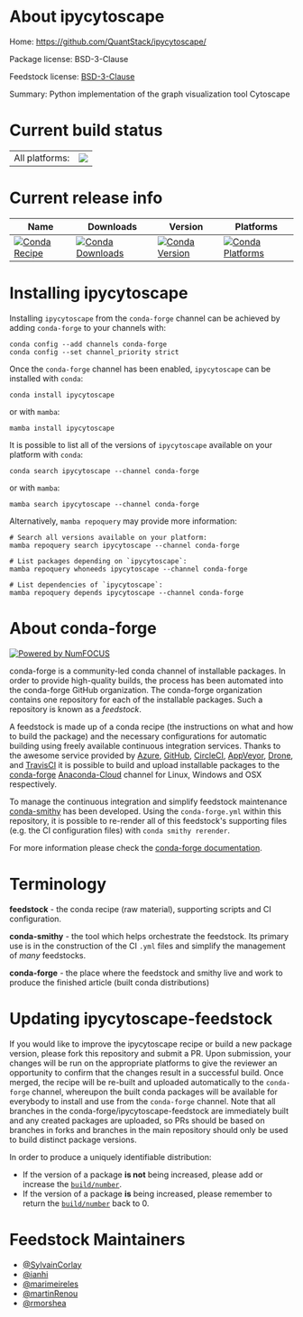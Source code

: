 About ipycytoscape
==================

Home: https://github.com/QuantStack/ipycytoscape/

Package license: BSD-3-Clause

Feedstock license: [BSD-3-Clause](https://github.com/conda-forge/ipycytoscape-feedstock/blob/main/LICENSE.txt)

Summary: Python implementation of the graph visualization tool Cytoscape

Current build status
====================


<table><tr><td>All platforms:</td>
    <td>
      <a href="https://dev.azure.com/conda-forge/feedstock-builds/_build/latest?definitionId=9243&branchName=main">
        <img src="https://dev.azure.com/conda-forge/feedstock-builds/_apis/build/status/ipycytoscape-feedstock?branchName=main">
      </a>
    </td>
  </tr>
</table>

Current release info
====================

| Name | Downloads | Version | Platforms |
| --- | --- | --- | --- |
| [![Conda Recipe](https://img.shields.io/badge/recipe-ipycytoscape-green.svg)](https://anaconda.org/conda-forge/ipycytoscape) | [![Conda Downloads](https://img.shields.io/conda/dn/conda-forge/ipycytoscape.svg)](https://anaconda.org/conda-forge/ipycytoscape) | [![Conda Version](https://img.shields.io/conda/vn/conda-forge/ipycytoscape.svg)](https://anaconda.org/conda-forge/ipycytoscape) | [![Conda Platforms](https://img.shields.io/conda/pn/conda-forge/ipycytoscape.svg)](https://anaconda.org/conda-forge/ipycytoscape) |

Installing ipycytoscape
=======================

Installing `ipycytoscape` from the `conda-forge` channel can be achieved by adding `conda-forge` to your channels with:

```
conda config --add channels conda-forge
conda config --set channel_priority strict
```

Once the `conda-forge` channel has been enabled, `ipycytoscape` can be installed with `conda`:

```
conda install ipycytoscape
```

or with `mamba`:

```
mamba install ipycytoscape
```

It is possible to list all of the versions of `ipycytoscape` available on your platform with `conda`:

```
conda search ipycytoscape --channel conda-forge
```

or with `mamba`:

```
mamba search ipycytoscape --channel conda-forge
```

Alternatively, `mamba repoquery` may provide more information:

```
# Search all versions available on your platform:
mamba repoquery search ipycytoscape --channel conda-forge

# List packages depending on `ipycytoscape`:
mamba repoquery whoneeds ipycytoscape --channel conda-forge

# List dependencies of `ipycytoscape`:
mamba repoquery depends ipycytoscape --channel conda-forge
```


About conda-forge
=================

[![Powered by
NumFOCUS](https://img.shields.io/badge/powered%20by-NumFOCUS-orange.svg?style=flat&colorA=E1523D&colorB=007D8A)](https://numfocus.org)

conda-forge is a community-led conda channel of installable packages.
In order to provide high-quality builds, the process has been automated into the
conda-forge GitHub organization. The conda-forge organization contains one repository
for each of the installable packages. Such a repository is known as a *feedstock*.

A feedstock is made up of a conda recipe (the instructions on what and how to build
the package) and the necessary configurations for automatic building using freely
available continuous integration services. Thanks to the awesome service provided by
[Azure](https://azure.microsoft.com/en-us/services/devops/), [GitHub](https://github.com/),
[CircleCI](https://circleci.com/), [AppVeyor](https://www.appveyor.com/),
[Drone](https://cloud.drone.io/welcome), and [TravisCI](https://travis-ci.com/)
it is possible to build and upload installable packages to the
[conda-forge](https://anaconda.org/conda-forge) [Anaconda-Cloud](https://anaconda.org/)
channel for Linux, Windows and OSX respectively.

To manage the continuous integration and simplify feedstock maintenance
[conda-smithy](https://github.com/conda-forge/conda-smithy) has been developed.
Using the ``conda-forge.yml`` within this repository, it is possible to re-render all of
this feedstock's supporting files (e.g. the CI configuration files) with ``conda smithy rerender``.

For more information please check the [conda-forge documentation](https://conda-forge.org/docs/).

Terminology
===========

**feedstock** - the conda recipe (raw material), supporting scripts and CI configuration.

**conda-smithy** - the tool which helps orchestrate the feedstock.
                   Its primary use is in the construction of the CI ``.yml`` files
                   and simplify the management of *many* feedstocks.

**conda-forge** - the place where the feedstock and smithy live and work to
                  produce the finished article (built conda distributions)


Updating ipycytoscape-feedstock
===============================

If you would like to improve the ipycytoscape recipe or build a new
package version, please fork this repository and submit a PR. Upon submission,
your changes will be run on the appropriate platforms to give the reviewer an
opportunity to confirm that the changes result in a successful build. Once
merged, the recipe will be re-built and uploaded automatically to the
`conda-forge` channel, whereupon the built conda packages will be available for
everybody to install and use from the `conda-forge` channel.
Note that all branches in the conda-forge/ipycytoscape-feedstock are
immediately built and any created packages are uploaded, so PRs should be based
on branches in forks and branches in the main repository should only be used to
build distinct package versions.

In order to produce a uniquely identifiable distribution:
 * If the version of a package **is not** being increased, please add or increase
   the [``build/number``](https://docs.conda.io/projects/conda-build/en/latest/resources/define-metadata.html#build-number-and-string).
 * If the version of a package **is** being increased, please remember to return
   the [``build/number``](https://docs.conda.io/projects/conda-build/en/latest/resources/define-metadata.html#build-number-and-string)
   back to 0.

Feedstock Maintainers
=====================

* [@SylvainCorlay](https://github.com/SylvainCorlay/)
* [@ianhi](https://github.com/ianhi/)
* [@marimeireles](https://github.com/marimeireles/)
* [@martinRenou](https://github.com/martinRenou/)
* [@rmorshea](https://github.com/rmorshea/)

